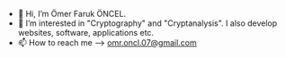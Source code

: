 - 👋 Hi, I’m Ömer Faruk ÖNCEL.
- 👀 I’m interested in "Cryptography" and "Cryptanalysis". I also develop websites, software, applications etc.
- 📫 How to reach me --> omr.oncl.07@gmail.com

<!---
M3Rcrypt/M3Rcrypt is a ✨ special ✨ repository because its `README.md` (this file) appears on your GitHub profile.
You can click the Preview link to take a look at your changes.
--->

